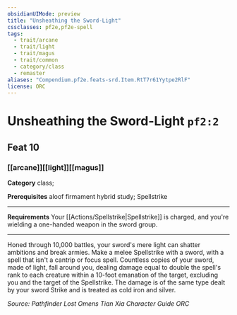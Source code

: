 ```yaml
---
obsidianUIMode: preview
title: "Unsheathing the Sword-Light"
cssclasses: pf2e,pf2e-spell
tags:
  - trait/arcane
  - trait/light
  - trait/magus
  - trait/common
  - category/class
  - remaster
aliases: "Compendium.pf2e.feats-srd.Item.RtT7r61Yytpe2RlF"
license: ORC
---
```

# Unsheathing the Sword-Light `pf2:2`
## Feat 10
### [[arcane]][[light]][[magus]]

**Category** class; 



**Prerequisites** aloof firmament hybrid study; Spellstrike
* * *
**Requirements** Your [[Actions/Spellstrike|Spellstrike]] is charged, and you're wielding a one-handed weapon in the sword group.

* * *

Honed through 10,000 battles, your sword's mere light can shatter ambitions and break armies. Make a melee Spellstrike with a sword, with a spell that isn't a cantrip or focus spell. Countless copies of your sword, made of light, fall around you, dealing damage equal to double the spell's rank to each creature within a 10-foot emanation of the target, excluding you and the target of the Spellstrike. The damage is of the same type dealt by your sword Strike and is treated as cold iron and silver.

*Source: Pathfinder Lost Omens Tian Xia Character Guide*
*ORC*